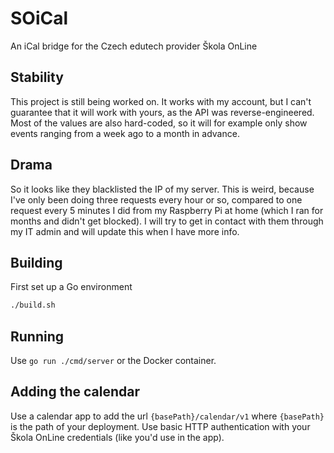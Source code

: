 # SOiCal

An iCal bridge for the Czech edutech provider Škola OnLine

## Stability

This project is still being worked on.
It works with my account, but I can't guarantee that it will work with yours, as the API was reverse-engineered.
Most of the values are also hard-coded, so it will for example only show events ranging from a week ago to a month in advance.

## Drama

So it looks like they blacklisted the IP of my server. This is weird, because I've only been doing three requests every hour or so, compared to one request every 5 minutes I did from my Raspberry Pi at home (which I ran for months and didn't get blocked). I will try to get in contact with them through my IT admin and will update this when I have more info.

## Building

First set up a Go environment

```sh
./build.sh
```

## Running

Use `go run ./cmd/server` or the Docker container.

## Adding the calendar

Use a calendar app to add the url `{basePath}/calendar/v1` where `{basePath}` is the path of your deployment.
Use basic HTTP authentication with your Škola OnLine credentials (like you'd use in the app).
